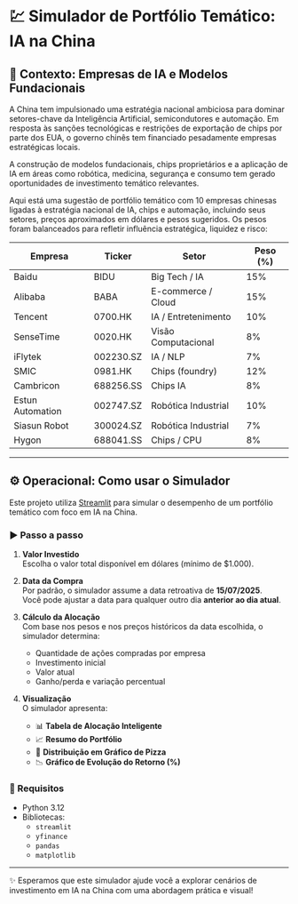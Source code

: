 # 💹 Simulador de Portfólio Temático: IA na China

## 🧠 Contexto: Empresas de IA e Modelos Fundacionais

A China tem impulsionado uma estratégia nacional ambiciosa para dominar setores-chave da Inteligência Artificial, semicondutores e automação. Em resposta às sanções tecnológicas e restrições de exportação de chips por parte dos EUA, o governo chinês tem financiado pesadamente empresas estratégicas locais.

A construção de modelos fundacionais, chips proprietários e a aplicação de IA em áreas como robótica, medicina, segurança e consumo tem gerado oportunidades de investimento temático relevantes.

Aqui está uma sugestão de portfólio temático com 10 empresas chinesas ligadas à estratégia nacional de IA, chips e automação, incluindo seus setores, preços aproximados em dólares e pesos sugeridos. Os pesos foram balanceados para refletir influência estratégica, liquidez e risco:

| Empresa              | Ticker      | Setor                | Peso (%) |
|----------------------|-------------|-----------------------|----------|
| Baidu               | BIDU        | Big Tech / IA         | 15%      |
| Alibaba             | BABA        | E-commerce / Cloud    | 15%      |
| Tencent             | 0700.HK     | IA / Entretenimento   | 10%      |
| SenseTime           | 0020.HK     | Visão Computacional   | 8%       |
| iFlytek             | 002230.SZ   | IA / NLP              | 7%       |
| SMIC                | 0981.HK     | Chips (foundry)       | 12%      |
| Cambricon           | 688256.SS   | Chips IA              | 8%       |
| Estun Automation    | 002747.SZ   | Robótica Industrial   | 10%      |
| Siasun Robot        | 300024.SZ   | Robótica Industrial   | 7%       |
| Hygon               | 688041.SS   | Chips / CPU           | 8%       |

---

## ⚙️ Operacional: Como usar o Simulador

Este projeto utiliza [Streamlit](https://streamlit.io/) para simular o desempenho de um portfólio temático com foco em IA na China.

### ▶️ Passo a passo

1. **Valor Investido**  
   Escolha o valor total disponível em dólares (mínimo de $1.000).

2. **Data da Compra**  
   Por padrão, o simulador assume a data retroativa de **15/07/2025**.  
   Você pode ajustar a data para qualquer outro dia **anterior ao dia atual**.

3. **Cálculo da Alocação**  
   Com base nos pesos e nos preços históricos da data escolhida, o simulador determina:
   - Quantidade de ações compradas por empresa
   - Investimento inicial
   - Valor atual
   - Ganho/perda e variação percentual

4. **Visualização**  
   O simulador apresenta:
   - 📊 **Tabela de Alocação Inteligente**
   - 📈 **Resumo do Portfólio**
   - 🧩 **Distribuição em Gráfico de Pizza**
   - 📉 **Gráfico de Evolução do Retorno (%)**

### 📁 Requisitos

- Python 3.12
- Bibliotecas:
  - `streamlit`
  - `yfinance`
  - `pandas`
  - `matplotlib`

---

✨ Esperamos que este simulador ajude você a explorar cenários de investimento em IA na China com uma abordagem prática e visual!
